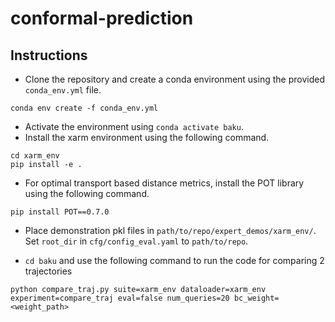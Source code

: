 # conformal-prediction

## Instructions
- Clone the repository and create a conda environment using the provided `conda_env.yml` file.
```
conda env create -f conda_env.yml
```
- Activate the environment using `conda activate baku`.
- Install the xarm environment using the following command.
```
cd xarm_env
pip install -e .
```
- For optimal transport based distance metrics, install the POT library using the following command.
```
pip install POT==0.7.0
```

- Place demonstration pkl files in `path/to/repo/expert_demos/xarm_env/`. Set `root_dir` in `cfg/config_eval.yaml` to `path/to/repo`.

- `cd baku` and use the following command to run the code for comparing 2 trajectories
```
python compare_traj.py suite=xarm_env dataloader=xarm_env experiment=compare_traj eval=false num_queries=20 bc_weight=<weight_path>
```